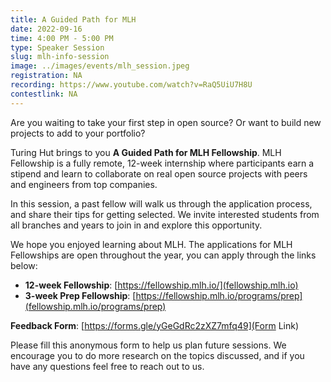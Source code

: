 ```yaml
---
title: A Guided Path for MLH
date: 2022-09-16
time: 4:00 PM - 5:00 PM
type: Speaker Session
slug: mlh-info-session
image: ../images/events/mlh_session.jpeg
registration: NA
recording: https://www.youtube.com/watch?v=RaQ5UiU7H8U
contestlink: NA
---
```


Are you waiting to take your first step in open source? Or want to build new projects to add to your portfolio?

Turing Hut brings to you **A Guided Path for MLH Fellowship**. MLH Fellowship is a fully remote, 12-week internship where participants earn a stipend and learn to collaborate on real open source projects with peers and engineers from top companies.

In this session, a past fellow will walk us through the application process, and share their tips for getting selected. We invite interested students from all branches and years to join in and explore this opportunity.

We hope you enjoyed learning about MLH. The applications for MLH Fellowships are open throughout the year, you can apply through the links below:

- **12-week Fellowship**: [https://fellowship.mlh.io/](fellowship.mlh.io)
- **3-week Prep Fellowship**: [https://fellowship.mlh.io/programs/prep](fellowship.mlh.io/programs/prep)

**Feedback Form**: [https://forms.gle/yGeGdRc2zXZ7mfq49](Form Link)

Please fill this anonymous form to help us plan future sessions. We encourage you to do more research on the topics discussed, and if you have any questions feel free to reach out to us.
